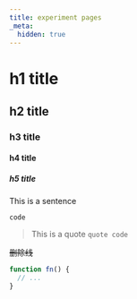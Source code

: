 ```yaml
---
title: experiment pages
_meta:
  hidden: true
---
```


# h1 title

## h2 title

### h3 title

#### h4 title

##### h5 title

This is a sentence

`code`

> This is a quote
> `quote code`

~~删除线~~

```js
function fn() {
  // ...
}
```

